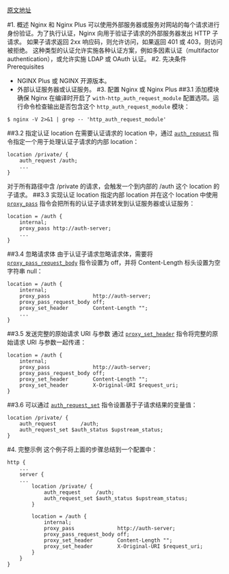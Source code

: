 [原文地址](https://www.nginx.com/resources/admin-guide/restricting-access-auth-request/)

#1. 概述
Nginx 和 Nginx Plus 可以使用外部服务器或服务对网站的每个请求进行身份验证。为了执行认证，Nginx 向用于验证子请求的外部服务器发出 HTTP 子请求。 如果子请求返回 2xx 响应码，则允许访问，如果返回 401 或 403，则访问被拒绝。 这种类型的认证允许实施各种认证方案，例如多因素认证（multifactor authentication），或允许实施 LDAP 或 OAuth 认证。
#2. 先决条件 Prerequisites
- NGINX Plus 或 NGINX 开源版本。
- 外部认证服务器或认证服务。
#3. 配置 Nginx 或 Nginx Plus
##3.1 添加模块
确保 Nginx 在编译时开启了 `with-http_auth_request_module` 配置选项。运行命令检查输出是否包含这个 `http_auth_request_module` 模块： 
```
$ nginx -V 2>&1 | grep -- 'http_auth_request_module'
```
##3.2 指定认证 location
在需要认证请求的 location 中，通过 [`auth_request`](http://nginx.org/en/docs/http/ngx_http_auth_request_module.html#auth_request) 指令指定一个用于处理认证子请求的内部 location：
``` 
location /private/ {
    auth_request /auth;
    ...
}
```
对于所有路径中含 /private 的请求，会触发一个到内部的 /auth 这个 location 的子请求。
##3.3 实现认证 location
指定内部 location 并在这个 location 中使用 [`proxy_pass`](http://nginx.org/en/docs/http/ngx_http_proxy_module.html#proxy_pass) 指令会把所有的认证子请求转发到认证服务器或认证服务：
```
location = /auth {
    internal;
    proxy_pass http://auth-server;
    ...
}
```
##3.4 忽略请求体
由于认证子请求忽略请求体，需要将 [`proxy_pass_request_body`](http://nginx.org/en/docs/http/ngx_http_proxy_module.html#proxy_pass_request_body) 指令设置为 off，并将 Content-Length 标头设置为空字符串 null：
```
location = /auth {
    internal;
    proxy_pass              http://auth-server;
    proxy_pass_request_body off;
    proxy_set_header        Content-Length "";
    ...
}
```
##3.5 发送完整的原始请求 URI 与参数
通过 [`proxy_set_header`](http://nginx.org/en/docs/http/ngx_http_proxy_module.html#proxy_set_header) 指令将完整的原始请求 URI 与参数一起传递：
```
location = /auth {
    internal;
    proxy_pass              http://auth-server;
    proxy_pass_request_body off;
    proxy_set_header        Content-Length "";
    proxy_set_header        X-Original-URI $request_uri;
}
```
##3.6 
可以通过 [`auth_request_set`](http://nginx.org/en/docs/http/ngx_http_auth_request_module.html#auth_request_set) 指令设置基于子请求结果的变量值：
```
location /private/ {
    auth_request        /auth;
    auth_request_set $auth_status $upstream_status;
}
```
#4. 完整示例
这个例子将上面的步骤总结到一个配置中：
```
http {
    ...
    server {
    ...
        location /private/ {
            auth_request     /auth;
            auth_request_set $auth_status $upstream_status;
        }

        location = /auth {
            internal;
            proxy_pass              http://auth-server;
            proxy_pass_request_body off;
            proxy_set_header        Content-Length "";
            proxy_set_header        X-Original-URI $request_uri;
        }
    }
}
```
